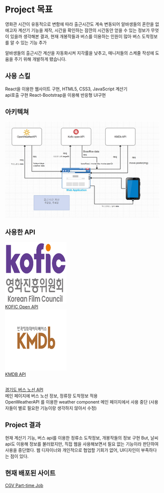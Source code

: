 # Project 목표

영화관 시간이 유동적으로 변함에 따라 출근시간도 계속 변동되어 알바생들의 혼란을 없애고자 계산기 기능을 제작,
시간을 확인하는 잠깐의 시간동안 얻을 수 있는 정보가 무엇이 있을까 생각해본 결과,
현재 개봉작들과 버스를 이용하는 인원이 많아 버스 도착정보를 알 수 있는 기능 추가

알바생들의 출근시간 계산을 자동화시켜 지각률을 낮추고, 매니저들의
스케줄 작성에 도움을 주기 위해 개발하게 됐습니다.

## 사용 스킬

React을 이용한 웹사이트 구현, HTML5, CSS3, JavaScript 계산기<br>api호출 구현
React-Bootstrap을 이용해 반응형 UI구현

## 아키텍쳐

![아키텍쳐 이미지](./relative/system.png)

## 사용한 API

<div>
  <img src="./relative/kofic.jpg" width="200" height="200" />
  <br>
  <a href="https://www.kobis.or.kr/kobisopenapi/homepg/main/main.do">KOFIC Open API</a>
</div>

<div>
  <img src="./relative/kmdb.jpg" width="200" height="200" />
  <br>
  <a href="https://www.kmdb.or.kr/main">KMDB API</a>

</div>
<br>

<a href="https://www.data.go.kr/">경기도 버스 노선 API</a>
<br>
메인 페이지에 버스 노선 정보, 정류장 도착정보 적용
<br>
OpenWeatherAPI 를 이용한 weather component 메인 페이지에서 사용 중단 (사용자들이 별로 필요한 기능이랑 생각하지 않아서 수정)

## Project 결과

현재 계산기 기능, 버스 api를 이용한 정류소 도착정보, 개봉작들의 정보 구현
But, 날씨 api도 이용해 정보를 불러왔지만, 직접 웹을 사용해보면서 필요 없는 기능이라 판단하여 사용을 중단했다.
웹 디자이너와 개인적으로 협업할 기회가 없어, UI디자인이 부족하다는 점이 있다.

## 현재 배포된 사이트

[CGV Part-time Job](https://cgvparttime.netlify.app/)
